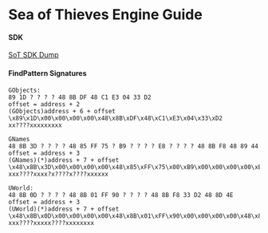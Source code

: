 # Sea of Thieves Engine Guide


#### SDK
[SoT SDK Dump](https://github.com/pubgsdk/SoT-SDK)  

#### FindPattern Signatures
```
GObjects:
89 1D ? ? ? ? 48 8B DF 48 C1 E3 04 33 D2
offset = address + 2
(GObjects)address + 6 + offset
\x89\x1D\x00\x00\x00\x00\x48\x8B\xDF\x48\xC1\xE3\x04\x33\xD2
xx????xxxxxxxxx

GNames
48 8B 3D ? ? ? ? 48 85 FF 75 ? B9 ? ? ? ? E8 ? ? ? ? 48 8B F8 48 89 44
offset = address + 3
(GNames)(*)address + 7 + offset
\x48\x8B\x3D\x00\x00\x00\x00\x48\x85\xFF\x75\x00\xB9\x00\x00\x00\x00\xE8\x00\x00\x00\x00\x48\x8B\xF8\x48\x89\x44
xxx????xxxx?x????x????xxxxxx

UWorld:
48 8B 0D ? ? ? ? 48 8B 01 FF 90 ? ? ? ? 48 8B F8 33 D2 48 8D 4E
offset = address + 3
(UWorld)(*)address + 7 + offset
\x48\x8B\x0D\x00\x00\x00\x00\x48\x8B\x01\xFF\x90\x00\x00\x00\x00\x48\x8B\xF8\x33\xD2\x48\x8D\x4E
xxx????xxxxx????xxxxxxxx
```
